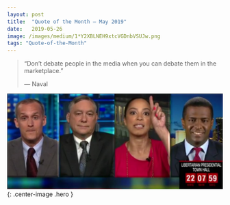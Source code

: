 ```yaml
---
layout:	post
title:	"Quote of the Month — May 2019"
date:	2019-05-26
image: /images/medium/1*Y2XBLNEH9xtcVGDnbVSUJw.png
tags: "Quote-of-the-Month"
---
```

  
> “Don’t debate people in the media when you can debate them in the marketplace.”
> 
> — Naval

![](/images/medium/1*Y2XBLNEH9xtcVGDnbVSUJw.png){: .center-image .hero }